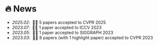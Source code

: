 # 🔥 News
- *2025.02*: &nbsp;🎉🎉 5 papers accepted to CVPR 2025
- *2023.07*: &nbsp;🎉🎉 1 paper accepted to ICCV 2023
- *2023.05*: &nbsp;🎉🎉 1 paper accepted to SIGGRAPH 2023
- *2023.03*: &nbsp;🎉🎉 8 papers (with 1 highlight paper) accepted to CVPR 2023